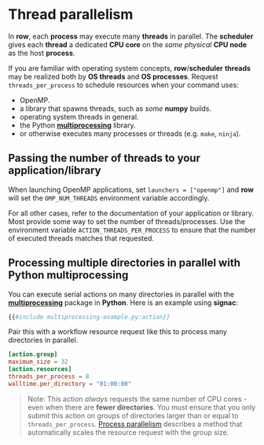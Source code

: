 # Thread parallelism

In **row**, each **process** may execute many **threads** in parallel. The
**scheduler** gives each **thread** a dedicated **CPU core** on the *same physical*
**CPU node** as the host **process**.

If you are familiar with operating system concepts, **row**/**scheduler** **threads**
may be realized both by **OS threads** and **OS processes**. Request
`threads_per_process` to schedule resources when your command uses:

* OpenMP.
* a library that spawns threads, such as *some* **numpy** builds.
* operating system threads in general.
* the Python **[multiprocessing]** library.
* or otherwise executes many processes or threads (e.g. `make`, `ninja`).

## Passing the number of threads to your application/library

When launching OpenMP applications, set `launchers = ["openmp"]` and **row** will
set the `OMP_NUM_THREADS` environment variable accordingly.

For all other cases, refer to the documentation of your application or library. Most
provide some way to set the number of threads/processes. Use the environment variable
`ACTION_THREADS_PER_PROCESS` to ensure that the number of executed threads matches that
requested.

## Processing multiple directories in parallel with Python multiprocessing

You can execute serial actions on many directories in parallel with the
**[multiprocessing]** package in **Python**. Here is an example using **signac**:

```python
{{#include multiprocessing-example.py:action}}
```

Pair this with a workflow resource request like this to process many directories in
parallel.

```toml
[action.group]
maximum_size = 32
[action.resources]
threads_per_process = 8
walltime.per_directory = "01:00:00"
```

> Note: This action *always* requests the same number of CPU cores - even when there are
> **fewer directories**. You must ensure that you only submit this action on groups of
> directories larger than or equal to `threads_per_process`.
> [Process parallelism](process-parallelism.md) describes a method that automatically
> scales the resource request with the group size.

[multiprocessing]: https://docs.python.org/3/library/multiprocessing.html
